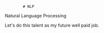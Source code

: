             # NLP
Natural Language Processing
  
Let's do this talent as my future well paid job.
 
